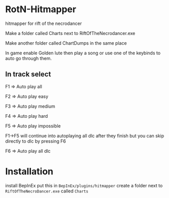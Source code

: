 # RotN-Hitmapper
hitmapper for rift of the necrodancer

Make a folder called Charts next to RiftOfTheNecrodancer.exe

Make another folder called ChartDumps in the same place

In game enable Golden lute then play a song or use one of the keybinds to auto go through them.

## In track select

F1 => Auto play all

F2 => Auto play easy

F3 => Auto play medium

F4 => Auto play hard

F5 => Auto play impossible

F1->F5 will continue into autoplaying all dlc after they finish but you can skip directly to dlc by pressing F6

F6 => Auto play all dlc

# Installation
install BepInEx
put this in `BepInEx/plugins/hitmapper`
create a folder next to `RiftOfTheNecroDancer.exe` called `Charts`
